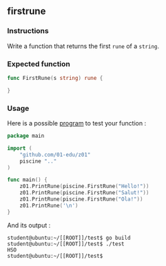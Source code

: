 ## firstrune

### Instructions

Write a function that returns the first `rune` of a `string`.

### Expected function

```go
func FirstRune(s string) rune {

}
```

### Usage

Here is a possible [program](TODO-LINK) to test your function :

```go
package main

import (
	"github.com/01-edu/z01"
	piscine ".."
)

func main() {
	z01.PrintRune(piscine.FirstRune("Hello!"))
	z01.PrintRune(piscine.FirstRune("Salut!"))
	z01.PrintRune(piscine.FirstRune("Ola!"))
	z01.PrintRune('\n')
}
```

And its output :

```console
student@ubuntu:~/[[ROOT]]/test$ go build
student@ubuntu:~/[[ROOT]]/test$ ./test
HSO
student@ubuntu:~/[[ROOT]]/test$
```
